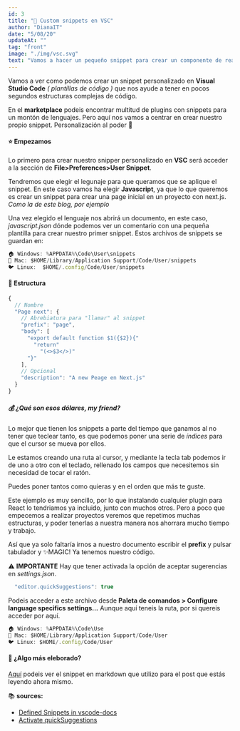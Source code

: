 ```yaml
---
id: 3
title: "📝 Custom snippets en VSC"
author: "DianaIT"
date: "5/08/20"
updateAt: ""
tag: "front"
image: "./img/vsc.svg"
text: "Vamos a hacer un pequeño snippet para crear un componente de react pulsando 3 teclas."
---
```


Vamos a ver como podemos crear un snippet personalizado en **Visual Studio Code** _( plantillas de código )_ que nos ayude a tener en pocos segundos estructuras complejas de código.

En el **marketplace** podeis encontrar multitud de plugins con snippets para un montón de lenguajes. Pero aquí nos vamos a centrar en crear nuestro propio snippet. Personalización al poder 💪

#### ⭐️ Empezamos

Lo primero para crear nuestro snipper personalizado en **VSC** será acceder a la sección de **File>Preferences>User Snippet**.

Tendremos que elegir el legunaje para que queramos que se aplique el snippet. En este caso vamos ha elegir **Javascript**, ya que lo que queremos es crear un snippet para crear una page inicial en un proyecto con next.js. _Como la de este blog, por ejemplo_

Una vez elegido el lenguaje nos abrirá un documento, en este caso, _javascript.json_ dónde podemos ver un comentario con una pequeña plantilla para crear nuestro primer snippet.
Estos archivos de snippets se guardan en:

```javascript
🏠 Windows: %APPDATA%\Code\User\snippets
🍎 Mac: $HOME/Library/Application Support/Code/User/snippets
🐦 Linux:  $HOME/.config/Code/User/snippets
```

#### 🍆 Estructura

```javascript
{
  // Nombre
  "Page next": {
    // Abrebiatura para "llamar" al snippet
    "prefix": "page",
    "body": [
      "export default function $1({$2}){"
        "return"
          "(<>$3</>)"
      "}"
    ],
    // Opcional
    "description": "A new Peage en Next.js"
  }
}
```

##### 💰 ¿Qué son esos dólares, my friend?

Lo mejor que tienen los snippets a parte del tiempo que ganamos al no tener que teclear tanto, es que podemos poner una serie de _índices_ para que el cursor se mueva por ellos.

Le estamos creando una ruta al cursor, y mediante la tecla tab podemos ir de uno a otro con el teclado, rellenado los campos que necesitemos sin necesidad de tocar el ratón.

Puedes poner tantos como quieras y en el orden que más te guste.

Este ejemplo es muy sencillo, por lo que instalando cualquier plugin para React lo tendriamos ya incluido, junto con muchos otros.
Pero a poco que empecemos a realizar proyectos veremos que repetimos muchas estructuras, y poder tenerlas a nuestra manera nos ahorrara mucho tiempo y trabajo.

Así que ya solo faltaría irnos a nuestro documento escribir el **prefix** y pulsar tabulador y ✨MAGIC! Ya tenemos nuestro código.

⚠️ **IMPORTANTE** Hay que tener activada la opción de aceptar sugerencias en _settings.json_.

```javascript
  "editor.quickSuggestions": true
```

Podeis acceder a este archivo desde **Paleta de comandos > Configure language specifics settings...** Aunque aquí teneis la ruta, por si quereis acceder por aquí.

```javascript
🏠 Windows: %APPDATA%\Code\Use
🍎 Mac: $HOME/Library/Application Support/Code/User
🐦 Linux: $HOME/.config/Code/User
```

#### 🍄 ¿Algo más eleborado?

[Aquí](/posts/Snippets-en-VSC-Parte-II) podeis ver el snippet en markdown que utilizo para el post que estás leyendo ahora mismo.

📚 **sources:**

- [Defined Snippets in vscode-docs](https://vscode-docs.readthedocs.io/en/stable/customization/userdefinedsnippets/)
- [Activate quickSuggestions](https://github.com/Microsoft/vscode/issues/26108)
